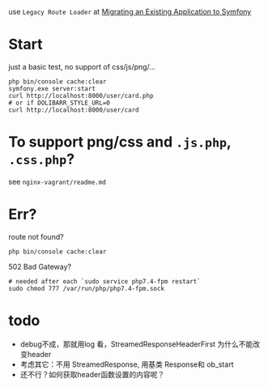 
use `Legacy Route Loader` at [Migrating an Existing Application to Symfony](https://symfony.com/doc/current/migration.html#booting-symfony-in-a-front-controller)

# Start

just a basic test, no support of css/js/png/...
```
php bin/console cache:clear 
symfony.exe server:start
curl http://localhost:8000/user/card.php
# or if DOLIBARR_STYLE_URL=0
curl http://localhost:8000/user/card
```

# To support png/css and `.js.php`, `.css.php`?  

see  `nginx-vagrant/readme.md`

# Err?

route not found?
```
php bin/console cache:clear
```

502 Bad Gateway?
```
# needed after each `sudo service php7.4-fpm restart`
sudo chmod 777 /var/run/php/php7.4-fpm.sock 
```

# todo
- debug不成，那就用log 看，StreamedResponseHeaderFirst 为什么不能改变header
- 考虑其它：不用 StreamedResponse, 用基类 Response和 ob_start
- 还不行？如何获取header函数设置的内容呢？